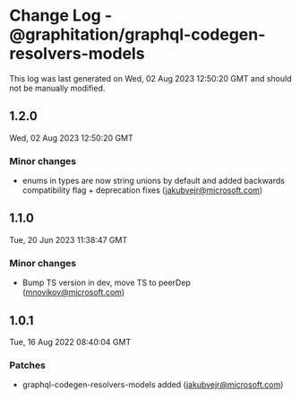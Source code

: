 # Change Log - @graphitation/graphql-codegen-resolvers-models

This log was last generated on Wed, 02 Aug 2023 12:50:20 GMT and should not be manually modified.

<!-- Start content -->

## 1.2.0

Wed, 02 Aug 2023 12:50:20 GMT

### Minor changes

- enums in types are now string unions by default and added backwards compatibility flag + deprecation fixes (jakubvejr@microsoft.com)

## 1.1.0

Tue, 20 Jun 2023 11:38:47 GMT

### Minor changes

- Bump TS version in dev, move TS to peerDep (mnovikov@microsoft.com)

## 1.0.1

Tue, 16 Aug 2022 08:40:04 GMT

### Patches

- graphql-codegen-resolvers-models added (jakubvejr@microsoft.com)
